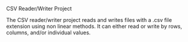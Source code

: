 CSV Reader/Writer Project

The CSV reader/writer project reads and writes files with a .csv file extension using non linear methods.
It can either read or write by rows, columns, and/or individual values.